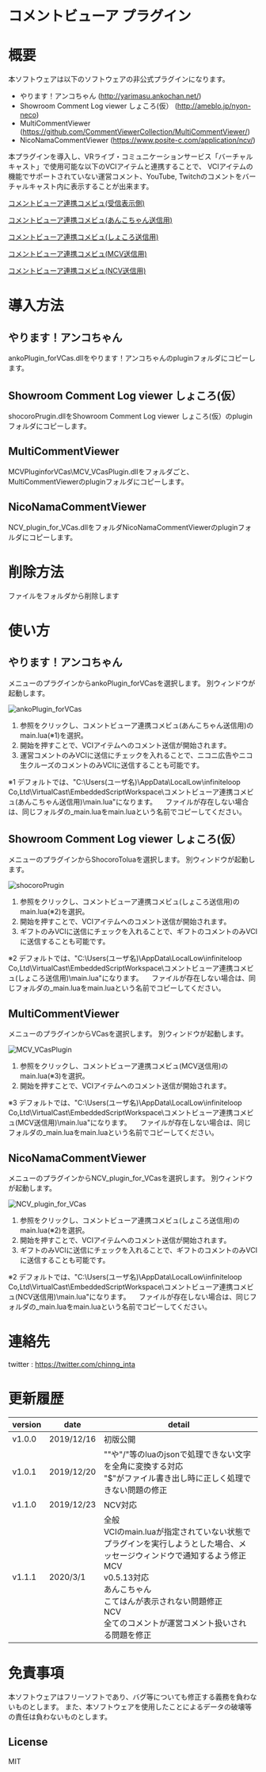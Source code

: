 # コメントビューア プラグイン

# 概要
本ソフトウェアは以下のソフトウェアの非公式プラグインになります。
* やります！アンコちゃん (http://yarimasu.ankochan.net/)
* Showroom Comment Log viewer しょころ(仮） (http://ameblo.jp/nyon-neco)
* MultiCommentViewer (https://github.com/CommentViewerCollection/MultiCommentViewer/) 
* NicoNamaCommentViewer (https://www.posite-c.com/application/ncv/)

本プラグインを導入し、VRライブ・コミュニケーションサービス「バーチャルキャスト」で使用可能な以下のVCIアイテムと連携することで、
VCIアイテムの機能でサポートされていない運営コメント、YouTube, Twitchのコメントをバーチャルキャスト内に表示することが出来ます。

[コメントビューア連携コメビュ(受信表示側)](https://seed.online/items/c27a748bc2125f5f038ac841a612cdea2248377feee00b5cafb7974b16d4bfe1)

[コメントビューア連携コメビュ(あんこちゃん送信用)](https://seed.online/items/e373145bb2c97f98b4b045cbeeaec2660f3dd2f713ba1d6551b2ff2a245cca5b)

[コメントビューア連携コメビュ(しょころ送信用)](https://seed.online/items/f9a5b33c6a71d4f325f3771e577e2982defbab2f3c6d63ac6bc6e41c6952fd58)

[コメントビューア連携コメビュ(MCV送信用)](https://seed.online/items/c1f5bd1852c9a0182c59c8f1a14d7492cab922928fb18e7ebd501af47ac561b8)

[コメントビューア連携コメビュ(NCV送信用)](https://seed.online/items/af6f9f11ab98bb01bddb6b47dfd39c18293d8ec3c7a5b770c1292ff210824588)

# 導入方法
## やります！アンコちゃん
ankoPlugin_forVCas.dllをやります！アンコちゃんのpluginフォルダにコピーします。

## Showroom Comment Log viewer しょころ(仮）
shocoroPrugin.dllをShowroom Comment Log viewer しょころ(仮）のpluginフォルダにコピーします。

## MultiCommentViewer
MCVPluginforVCas\MCV_VCasPlugin.dllをフォルダごと、MultiCommentViewerのpluginフォルダにコピーします。

## NicoNamaCommentViewer
NCV_plugin_for_VCas.dllをフォルダNicoNamaCommentViewerのpluginフォルダにコピーします。

# 削除方法
ファイルをフォルダから削除します


# 使い方
## やります！アンコちゃん
メニューのプラグインからankoPlugin_forVCasを選択します。
別ウィンドウが起動します。

![ankoPlugin_forVCas](https://github.com/chinng-inta/comment_viewer_plugin/blob/master/resource/image/ankoPlugin_forVCas.jpg)
1. 参照をクリックし、コメントビューア連携コメビュ(あんこちゃん送信用)のmain.lua(※1)を選択。
2. 開始を押すことで、VCIアイテムへのコメント送信が開始されます。
3. 運営コメントのみVCIに送信にチェックを入れることで、ニコニ広告やニコ生クルーズのコメントのみVCIに送信することも可能です。

※1 デフォルトでは、"C:\Users\(ユーザ名)\AppData\LocalLow\infiniteloop Co,Ltd\VirtualCast\EmbeddedScriptWorkspace\コメントビューア連携コメビュ(あんこちゃん送信用)\main.lua"になります。
　ファイルが存在しない場合は、同じフォルダの_main.luaをmain.luaという名前でコピーしてください。

## Showroom Comment Log viewer しょころ(仮）
メニューのプラグインからShocoroToluaを選択します。
別ウィンドウが起動します。

![shocoroPrugin](https://github.com/chinng-inta/comment_viewer_plugin/blob/master/resource/image/shocoroPrugin.jpg)
1. 参照をクリックし、コメントビューア連携コメビュ(しょころ送信用)のmain.lua(※2)を選択。
2. 開始を押すことで、VCIアイテムへのコメント送信が開始されます。
3. ギフトのみVCIに送信にチェックを入れることで、ギフトのコメントのみVCIに送信することも可能です。

※2 デフォルトでは、"C:\Users\(ユーザ名)\AppData\LocalLow\infiniteloop Co,Ltd\VirtualCast\EmbeddedScriptWorkspace\コメントビューア連携コメビュ(しょころ送信用)\main.lua"になります。
　ファイルが存在しない場合は、同じフォルダの_main.luaをmain.luaという名前でコピーしてください。

## MultiCommentViewer

メニューのプラグインからVCasを選択します。
別ウィンドウが起動します。

![MCV_VCasPlugin](https://github.com/chinng-inta/comment_viewer_plugin/blob/master/resource/image/MCV_VCasPlugin.jpg)
1. 参照をクリックし、コメントビューア連携コメビュ(MCV送信用)のmain.lua(※3)を選択。
2. 開始を押すことで、VCIアイテムへのコメント送信が開始されます。

※3 デフォルトでは、"C:\Users\(ユーザ名)\AppData\LocalLow\infiniteloop Co,Ltd\VirtualCast\EmbeddedScriptWorkspace\コメントビューア連携コメビュ(MCV送信用)\main.lua"になります。
　ファイルが存在しない場合は、同じフォルダの_main.luaをmain.luaという名前でコピーしてください。

## NicoNamaCommentViewer
メニューのプラグインからNCV_plugin_for_VCasを選択します。
別ウィンドウが起動します。

![NCV_plugin_for_VCas](https://github.com/chinng-inta/comment_viewer_plugin/blob/master/resource/image/NCV_plugin_for_VCas.jpg)
1. 参照をクリックし、コメントビューア連携コメビュ(しょころ送信用)のmain.lua(※2)を選択。
2. 開始を押すことで、VCIアイテムへのコメント送信が開始されます。
3. ギフトのみVCIに送信にチェックを入れることで、ギフトのコメントのみVCIに送信することも可能です。

※2 デフォルトでは、"C:\Users\(ユーザ名)\AppData\LocalLow\infiniteloop Co,Ltd\VirtualCast\EmbeddedScriptWorkspace\コメントビューア連携コメビュ(NCV送信用)\main.lua"になります。
　ファイルが存在しない場合は、同じフォルダの_main.luaをmain.luaという名前でコピーしてください。

# 連絡先
twitter : https://twitter.com/chinng_inta

# 更新履歴

| version | date       | detail  |
| ------- | ---------- | -------- |
| v1.0.0  | 2019/12/16 | 初版公開 |
| v1.0.1  | 2019/12/20 | "\"や"/"等のluaのjsonで処理できない文字を全角に変換する対応<br/>"$"がファイル書き出し時に正しく処理できない問題の修正 |
| v1.1.0  | 2019/12/23 | NCV対応 |
| v1.1.1  | 2020/3/1 | 全般<br/>VCIのmain.luaが指定されていない状態でプラグインを実行しようとした場合、メッセージウィンドウで通知するよう修正<br/>MCV<br/>v0.5.13対応<br/>あんこちゃん<br/>こてはんが表示されない問題修正<br/>NCV<br/>全てのコメントが運営コメント扱いされる問題を修正 |

# 免責事項
本ソフトウェアはフリーソフトであり、バグ等についても修正する義務を負わないものとします。
また、本ソフトウェアを使用したことによるデータの破壊等の責任は負わないものとします。

## License
MIT
